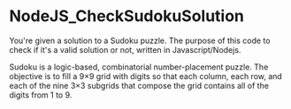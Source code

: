 # NodeJS_CheckSudokuSolution

You're given a solution to a Sudoku puzzle.
The purpose of this code to check if it's a valid solution or not, written in Javascript/Nodejs.

Sudoku is a logic-based, combinatorial number-placement puzzle. The objective is to fill a 9×9 grid with digits so that each column, each row, and each of the nine 3×3 subgrids that compose the grid contains all of the digits from 1 to 9.
